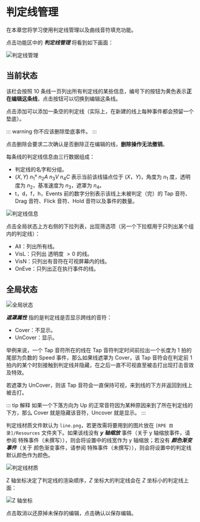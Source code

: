 # 判定线管理

在本章您将学习使用判定线管理以及曲线音符填充功能。

点击功能区中的 ***判定线管理*** 将看到如下画面：

![判定线管理](/assets/imgs/contents/判定线管理.avif)

## 当前状态

该栏会按照 10 条线一页列出所有判定线的某些信息，编号下的按钮为黄色表示**正在编辑这条线**，点击按钮可以切换到编辑这条线。

点击添加可以添加一条空的判定线（实际上，在新建的线上每种事件都会预留一个垫底）。

::: warning
你不应该删除垫底事件。
:::

点击删除会要求二次确认是否删除正在编辑的线，**删除操作无法撤销**。

每条线的判定线信息由三行数据组成：

- 判定线的名字和分组。
- $(X,Y)$ $n_1°$ $n_2A$ $n_3V$ $n_4C$ 表示当前该线锚点位于 $(X，Y)$，角度为 $n_1$ 度，透明度为 $n_2$，基准速度为 $n_3$，遮罩为 $n_4$。
- t，d，f，h，Events 前的数字分别表示该线上未被判定（完）的 Tap 音符、Drag 音符、Flick 音符、Hold 音符以及事件的数量。

![判定线信息](/assets/imgs/contents/判定线信息.avif)

点击全局状态上方右侧的下拉列表，出现筛选项（另一个下拉框用于只列出某个组内的判定线）：

- All：列出所有线。
- VisL：只列出 透明度 $> 0$ 的线。
- VisN：只列出有音符在可视屏幕内的线。
- OnEve：只列出正在执行事件的线。

## 全局状态

![全局状态](/assets/imgs/contents/全局状态.avif)

***遮罩属性*** 指的是判定线是否显示跨线的音符：

- Cover：不显示。
- UnCover：显示。

举例来说，一个 Tap 音符所在的线在 Tap 音符判定时间前拉出一个长度为 1 拍的尾部为负数的 Speed 事件，那么如果线遮罩为 Cover，该 Tap 音符会在判定前 1 拍内的某个时刻接触到判定线并隐藏，在之后一直不可视直至被击打出现打击音效及特效。

若遮罩为 UnCover，则该 Tap 音符会一直保持可视，来到线的下方并返回到线上被击打。

::: tip 解释
如果一个下落方向为 Up 的正常音符因为某种原因来到了所在判定线的下方，那么 Cover 就是隐藏该音符，Uncover 就是显示。
:::

判定线材质文件默认为 `line.png`，若更改需将要用到的图片放在 `[RPE 目录]/Resources` 文件夹下。如果该线没有 ***y 轴缩放*** 事件（关于 y 轴缩放事件，请参阅 特殊事件（未撰写）），则会将设置中的线宽作为 y 轴缩放；若没有 ***颜色渐变事件***（关于 颜色渐变事件，请参阅 特殊事件（未撰写）），则会将设置中的判定线默认颜色作为颜色。

![判定线材质](/assets/imgs/contents/判定线材质.avif)

Z 轴坐标决定了判定线的渲染顺序，$Z$ 坐标大的判定线会在 $Z$ 坐标小的判定线上面：

![Z 轴坐标](/assets/imgs/contents/Z轴坐标.avif)

点击取消以还原掉未保存的编辑，点击确认以保存编辑。
